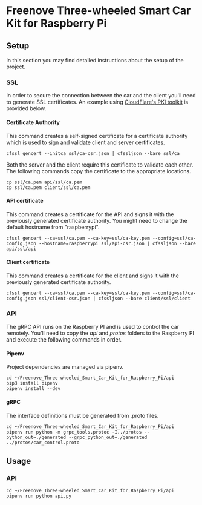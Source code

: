 # Freenove Three-wheeled Smart Car Kit for Raspberry Pi

## Setup

In this section you may find detailed instructions about the setup of the project. 

### SSL
In order to secure the connection between the car and the client you'll need to generate SSL certificates. An example using [CloudFlare's PKI toolkit](https://blog.cloudflare.com/introducing-cfssl/) is provided below.
#### Certificate Authority
This command creates a self-signed certificate for a certificate authority which is used to sign and validate client and server certificates.
```
cfssl gencert --initca ssl/ca-csr.json | cfssljson --bare ssl/ca
```
Both the server and the client require this certificate to validate each other. The following commands copy the certificate to the appropriate locations.
```
cp ssl/ca.pem api/ssl/ca.pem
cp ssl/ca.pem client/ssl/ca.pem
```

#### API certificate
This command creates a certificate for the API and signs it with the previously generated certificate authority. You might need to change the default hostname from "raspberrypi".
```
cfssl gencert --ca=ssl/ca.pem --ca-key=ssl/ca-key.pem --config=ssl/ca-config.json --hostname=raspberrypi ssl/api-csr.json | cfssljson --bare api/ssl/api
```

#### Client certificate
This command creates a certificate for the client and signs it with the previously generated certificate authority.
```
cfssl gencert --ca=ssl/ca.pem --ca-key=ssl/ca-key.pem --config=ssl/ca-config.json ssl/client-csr.json | cfssljson --bare client/ssl/client
```

### API
The gRPC API runs on the Raspberry PI and is used to control the car remotely. You'll need to copy the *api* and *protos* folders to the Raspberry PI and execute the following commands in order.

#### Pipenv
Project dependencies are managed via pipenv.
```
cd ~/Freenove_Three-wheeled_Smart_Car_Kit_for_Raspberry_Pi/api
pip3 install pipenv
pipenv install --dev
```

#### gRPC
The interface definitions must be generated from .proto files.
```
cd ~/Freenove_Three-wheeled_Smart_Car_Kit_for_Raspberry_Pi/api
pipenv run python -m grpc_tools.protoc -I../protos --python_out=./generated --grpc_python_out=./generated ../protos/car_control.proto
```

## Usage
### API
```
cd ~/Freenove_Three-wheeled_Smart_Car_Kit_for_Raspberry_Pi/api
pipenv run python api.py
```
